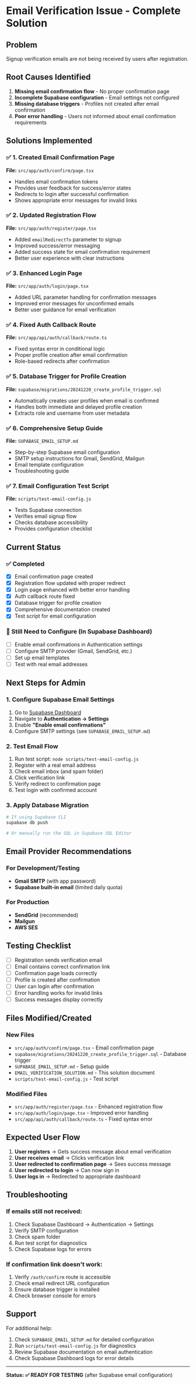 # Email Verification Issue - Complete Solution

## Problem
Signup verification emails are not being received by users after registration.

## Root Causes Identified
1. **Missing email confirmation flow** - No proper confirmation page
2. **Incomplete Supabase configuration** - Email settings not configured
3. **Missing database triggers** - Profiles not created after email confirmation
4. **Poor error handling** - Users not informed about email confirmation requirements

## Solutions Implemented

### ✅ 1. Created Email Confirmation Page
**File:** `src/app/auth/confirm/page.tsx`
- Handles email confirmation tokens
- Provides user feedback for success/error states
- Redirects to login after successful confirmation
- Shows appropriate error messages for invalid links

### ✅ 2. Updated Registration Flow
**File:** `src/app/auth/register/page.tsx`
- Added `emailRedirectTo` parameter to signup
- Improved success/error messaging
- Added success state for email confirmation requirement
- Better user experience with clear instructions

### ✅ 3. Enhanced Login Page
**File:** `src/app/auth/login/page.tsx`
- Added URL parameter handling for confirmation messages
- Improved error messages for unconfirmed emails
- Better user guidance for email verification

### ✅ 4. Fixed Auth Callback Route
**File:** `src/app/api/auth/callback/route.ts`
- Fixed syntax error in conditional logic
- Proper profile creation after email confirmation
- Role-based redirects after confirmation

### ✅ 5. Database Trigger for Profile Creation
**File:** `supabase/migrations/20241220_create_profile_trigger.sql`
- Automatically creates user profiles when email is confirmed
- Handles both immediate and delayed profile creation
- Extracts role and username from user metadata

### ✅ 6. Comprehensive Setup Guide
**File:** `SUPABASE_EMAIL_SETUP.md`
- Step-by-step Supabase email configuration
- SMTP setup instructions for Gmail, SendGrid, Mailgun
- Email template configuration
- Troubleshooting guide

### ✅ 7. Email Configuration Test Script
**File:** `scripts/test-email-config.js`
- Tests Supabase connection
- Verifies email signup flow
- Checks database accessibility
- Provides configuration checklist

## Current Status

### ✅ Completed
- [x] Email confirmation page created
- [x] Registration flow updated with proper redirect
- [x] Login page enhanced with better error handling
- [x] Auth callback route fixed
- [x] Database trigger for profile creation
- [x] Comprehensive documentation created
- [x] Test script for email configuration

### 🔧 Still Need to Configure (In Supabase Dashboard)
- [ ] Enable email confirmations in Authentication settings
- [ ] Configure SMTP provider (Gmail, SendGrid, etc.)
- [ ] Set up email templates
- [ ] Test with real email addresses

## Next Steps for Admin

### 1. Configure Supabase Email Settings
1. Go to [Supabase Dashboard](https://supabase.com/dashboard)
2. Navigate to **Authentication → Settings**
3. Enable **"Enable email confirmations"**
4. Configure SMTP settings (see `SUPABASE_EMAIL_SETUP.md`)

### 2. Test Email Flow
1. Run test script: `node scripts/test-email-config.js`
2. Register with a real email address
3. Check email inbox (and spam folder)
4. Click verification link
5. Verify redirect to confirmation page
6. Test login with confirmed account

### 3. Apply Database Migration
```bash
# If using Supabase CLI
supabase db push

# Or manually run the SQL in Supabase SQL Editor
```

## Email Provider Recommendations

### For Development/Testing
- **Gmail SMTP** (with app password)
- **Supabase built-in email** (limited daily quota)

### For Production
- **SendGrid** (recommended)
- **Mailgun**
- **AWS SES**

## Testing Checklist

- [ ] Registration sends verification email
- [ ] Email contains correct confirmation link
- [ ] Confirmation page loads correctly
- [ ] Profile is created after confirmation
- [ ] User can login after confirmation
- [ ] Error handling works for invalid links
- [ ] Success messages display correctly

## Files Modified/Created

### New Files
- `src/app/auth/confirm/page.tsx` - Email confirmation page
- `supabase/migrations/20241220_create_profile_trigger.sql` - Database trigger
- `SUPABASE_EMAIL_SETUP.md` - Setup guide
- `EMAIL_VERIFICATION_SOLUTION.md` - This solution document
- `scripts/test-email-config.js` - Test script

### Modified Files
- `src/app/auth/register/page.tsx` - Enhanced registration flow
- `src/app/auth/login/page.tsx` - Improved error handling
- `src/app/api/auth/callback/route.ts` - Fixed syntax error

## Expected User Flow

1. **User registers** → Gets success message about email verification
2. **User receives email** → Clicks verification link
3. **User redirected to confirmation page** → Sees success message
4. **User redirected to login** → Can now sign in
5. **User logs in** → Redirected to appropriate dashboard

## Troubleshooting

### If emails still not received:
1. Check Supabase Dashboard → Authentication → Settings
2. Verify SMTP configuration
3. Check spam folder
4. Run test script for diagnostics
5. Check Supabase logs for errors

### If confirmation link doesn't work:
1. Verify `/auth/confirm` route is accessible
2. Check email redirect URL configuration
3. Ensure database trigger is installed
4. Check browser console for errors

## Support

For additional help:
1. Check `SUPABASE_EMAIL_SETUP.md` for detailed configuration
2. Run `scripts/test-email-config.js` for diagnostics
3. Review Supabase documentation on email authentication
4. Check Supabase Dashboard logs for error details

---

**Status: ✅ READY FOR TESTING** (after Supabase email configuration)

